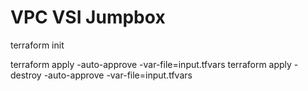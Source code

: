# VPC VSI Jumpbox

terraform init

terraform apply -auto-approve -var-file=input.tfvars
terraform apply -destroy -auto-approve -var-file=input.tfvars 